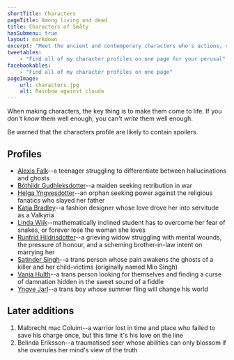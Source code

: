 ```yaml
---
shortTitle: Characters
pageTitle: Among living and dead
title: Characters of Småty
hasSubmenu: true
layout: markdown
excerpt: "Meet the ancient and contemporary characters who's actions, successes and losses forms the story's heart, along with ups and downs."
tweetables:
    - "Find all of my character profiles on one page for your perusal"
facebookables:
    - "Find all of my character profiles on one page"
pageImage:
    url: characters.jpg
    alt: Rainbow against clouda
---
```


When making characters, the key thing is to make them come to life. If you
don't *know* them well enough, you can't *write* them well enough.

Be warned that the characters profile are likely to contain spoilers.

## Profiles

* [Alexis Falk](/characters/alexis-falk)--a teenager struggling to differentiate between hallucinations and ghosts
* [Bóthildr Gudhleksdotter](/characters/bothildr-gudhleksdotter)--a maiden seeking retribution in war
* [Helga Yngvesdotter](/characters/helga-yngvesdotter)--an orphan seeking power
against the religious fanatics who slayed her father
* [Katja Bradley](/characters/katja-bradley)--a fashion designer whose love drove her into servitude as a
    Valkyria
* [Linda Wijk](/characters/linda-wijk)--mathematically inclined student has to
    overcome her fear of snakes, or forever lose the woman she loves
* [Runfrid Hildrisdotter](/characters/runfrid-hildrisdotter)--a grieving widow struggling with mental wounds, the pressure of honour, and a scheming brother-in-law intent on marrying her
* [Satinder Singh](/characters/satinder-singh)--a trans person whose pain awakens the ghosts of a killer
    and her child-victims (originally named Mio Singh)
* [Vanja Hulth](/characters/vanja-hulth)--a trans person looking for themselves
and finding a curse of damnation hidden in the sweet sound of a fiddle
* [Yngve Jarl](/characters/yngve-jarl)--a trans boy whose summer fling will change his world

## Later additions
1. Malbrecht mac Coluim--a warrior lost in time and place who failed to save his
    charge once, but this time it's his love on the line
2. Belinda Eriksson--a traumatised seer whose abilities can only blossom if she
    overrules her mind's view of the truth
